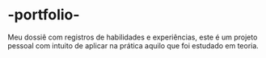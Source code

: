 # -portfolio-
Meu dossiê com registros de habilidades e experiências, este é um projeto pessoal com intuito de aplicar na prática aquilo que foi estudado em teoria.

